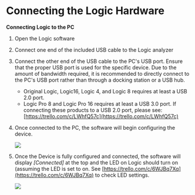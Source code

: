 # Connecting the Logic Hardware

**Connecting Logic to the PC**

1. Open the Logic software
2. Connect one end of the included USB cable to the Logic analyzer
3. Connect the other end of the USB cable to the PC's USB port. Ensure that the proper USB port is used for the specific device. Due to the amount of bandwidth required, it is recommended to directly connect to the PC's USB port rather than through a docking station or a USB hub.
   * Original Logic, Logic16, Logic 4, and Logic 8 requires at least a USB 2.0 port.
   * Logic Pro 8 and Logic Pro 16 requires at least a USB 3.0 port. If connecting these products to a USB 2.0 port, please see: [https://trello.com/c/LWhfQ57c](https://trello.com/c/LWhfQ57c)   
4. Once connected to the PC, the software will begin configuring the device.

   ![](https://trello-attachments.s3.amazonaws.com/55f0ad9685db3c82f0f3aeba/5ae8df88247bf6f48d10a7f2/6014dc197a51eb0b0e242aa2e97c72fb/config-device.png)

5. Once the Device is fully configured and connected, the software will display _\[Connected\]_ at the top and the LED on Logic should turn on \(assuming the LED is set to on. See [https://trello.com/c/6WJBq7Xq](https://trello.com/c/6WJBq7Xq) to check LED settings.

   ![](https://trello-attachments.s3.amazonaws.com/55f0ad9685db3c82f0f3aeba/5ae8df88247bf6f48d10a7f2/c07be3d62fc7c1dca63d5c3cf7a1bdd3/Logic-hw.png)


